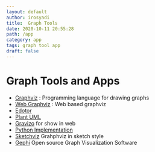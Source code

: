```yaml
---
layout: default
author: irosyadi
title:  Graph Tools
date: 2020-10-11 20:55:28
path: /app
category: app
tags: graph tool app
draft: false
---
```


# Graph Tools and Apps
- [Graphviz](http://www.graphviz.org/) : Programming language for drawing graphs
- [Web Graphviz](http://www.webgraphviz.com/) : Web based graphviz
- [Edotor](https://edotor.net/)
- [Plant UML](https://plantuml.com/)
- [Gravizo](http://www.gravizo.com/) for show in web
- [Python Implementation](https://github.com/mingrammer/diagrams)
- [Sketchviz](https://sketchviz.com/new) Grahphviz in sketch style
- [Gephi](https://gephi.org/) Open source Graph Visualization Software